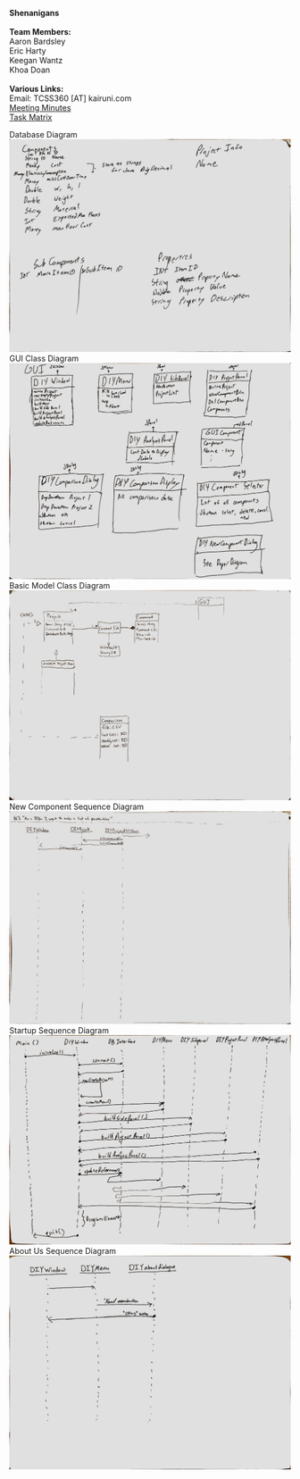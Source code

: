 **Shenanigans**<br/>
<br/>
**Team Members:**<br/>
    Aaron Bardsley<br/>
    Eric Harty<br/>
    Keegan Wantz<br/>
    Khoa Doan<br/>
<br/>
**Various Links:**<br/>
Email: TCSS360 [AT] kairuni.com <br/>
[Meeting Minutes](https://drive.google.com/open?id=18hfCz8EU684brWnvAwHMVD6sIpqQaPjp)<br/>
[Task Matrix](https://docs.google.com/spreadsheets/d/1cd-B-B6hTsNera2vNb0cvDB4_CXkt8JELg7jrEB-_PA/edit?usp=sharing)<br/>


Database Diagram<br/>
![Database Diagram](/Images/DatabaseDiagram.png)<br/>
GUI Class Diagram<br/>
![GUI Class Diagram](/Images/GUIClassDiagram.png)<br/>
Basic Model Class Diagram<br/>
![Model Basic Class Diagram](/Images/ModelBasicDiagram.png)<br/>
New Component Sequence Diagram<br/>
![New Component Sequence Diagram](/Images/NewComponentSequenceDiagram.png)<br/>
Startup Sequence Diagram<br/>
![Startup Sequence Diagram](/Images/StartupSequenceDiagram.png)<br/>
About Us Sequence Diagram<br/>
![About Us Sequence Diagram](/Images/AboutMenuSequenceDiagram.png)<br/>

